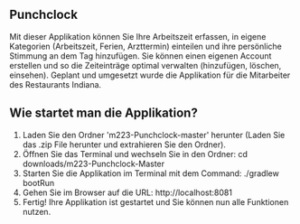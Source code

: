 ## Punchclock 
Mit dieser Applikation können Sie Ihre Arbeitszeit erfassen, in eigene Kategorien (Arbeitszeit, Ferien, Arzttermin)
einteilen und ihre persönliche Stimmung an dem Tag hinzufügen. 
Sie können einen eigenen Account erstellen und so die Zeiteinträge optimal verwalten (hinzufügen, löschen, einsehen).
Geplant und umgesetzt wurde die Applikation für die Mitarbeiter des Restaurants Indiana.

## Wie startet man die Applikation?
1. Laden Sie den Ordner 'm223-Punchclock-master' herunter (Laden Sie das .zip File herunter und
    extrahieren Sie den Ordner).
2. Öffnen Sie das Terminal und wechseln Sie in den Ordner:
    cd downloads/m223-Punchclock-Master
3. Starten Sie die Applikation im Terminal mit dem Command:
     ./gradlew bootRun
4. Gehen Sie im Browser auf die URL:
    http://localhost:8081
5. Fertig!
    Ihre Applikation ist gestartet und Sie können nun alle Funktionen nutzen.

